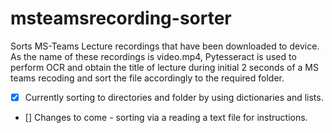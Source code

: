 # msteamsrecording-sorter

Sorts MS-Teams Lecture recordings that have been downloaded to device. As the name of these recordings is video.mp4, Pytesseract is used to perform OCR and obtain the title of lecture during initial 2 seconds of a MS teams recoding and sort the file accordingly to the required folder.

- [x] Currently sorting to directories and folder by using dictionaries and lists.


- [] Changes to come - sorting via a reading a text file for instructions.
